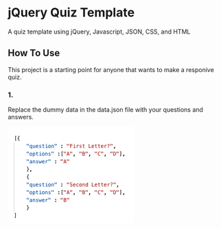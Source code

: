 # jQuery Quiz Template
A quiz template using jQuery, Javascript, JSON, CSS, and HTML

## How To Use
This project is a starting point for anyone that wants to make a responive quiz. 

### 1.
Replace the dummy data in the data.json file with your questions and answers.

![ScreenShot](docs/screenshot_data.png)

